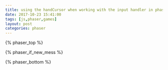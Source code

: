 ```yaml
---
title: using the handCursor when working with the input handler in phaser
date: 2017-10-23 15:41:00
tags: [js,phaser,games]
layout: post
categories: phaser
---
```




<!-- more -->

{% phaser_top %}

{% phaser_if_new_mess %}

{% phaser_bottom %}